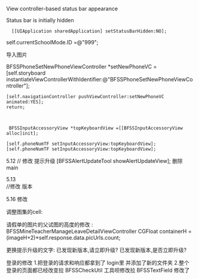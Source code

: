View controller-based status bar appearance

Status bar is initially hidden

      [[UIApplication sharedApplication] setStatusBarHidden:NO];



self.currentSchoolMode.ID =@"999";

导入图片


   BFSSPhoneSetNewPhoneViewController *setNewPhoneVC =[self.storyboard instantiateViewControllerWithIdentifier:@"BFSSPhoneSetNewPhoneViewController"];
    
    [self.navigationController pushViewController:setNewPhoneVC animated:YES];
    return;
    
    
    
     BFSSInputAccessoryView *topKeyboardView =[[BFSSInputAccessoryView alloc]init];
    
    [self.phoneNumTF setInputAccessoryView:topKeyboardView];
    [self.phoneNumTF setInputAccessoryView:topKeyboardView];
    
 
 
 5.12
// 修改 提示升级
   [BFSSAlertUpdateTool showAlertUpdateView];
   删除 main
   
5.13   
 //修改 版本  
 
5.16 修改  

调整图集的cell:

请假单的图片的父试图的高度的修改 :
BFSSMineTeacherManageLeaveDetailViewController
CGFloat containerH =(imageH+2)*self.response.data.picUrls.count;

更换提示升级的文字:
已发现新版本,请立即升级?
已发现新版本,是否立即升级?


登录的修改
1.把登录的请求和响应都拿到了 login里 并添加了新的文件夹
2.整个登录的页面都已经改变拉
BFSSCheckUtil 工具呗修改拉 
BFSSTextField 修改了
